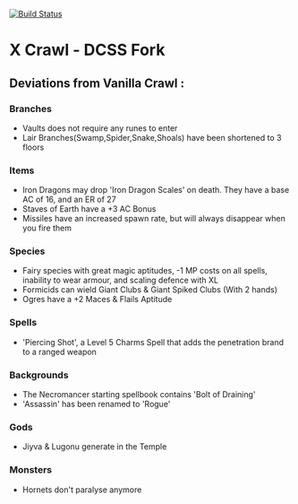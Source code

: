 [![Build Status](https://travis-ci.org/crawl/crawl.svg?branch=master)](https://travis-ci.org/crawl/crawl)

# X Crawl - DCSS Fork

## Deviations from Vanilla Crawl : 
 
 ### Branches
  - Vaults does not require any runes to enter
  - Lair Branches(Swamp,Spider,Snake,Shoals) have been shortened to 3 floors
 ### Items
  - Iron Dragons may drop 'Iron Dragon Scales' on death. They have a base AC of 16, and an ER of 27
  - Staves of Earth have a +3 AC Bonus
  - Missiles have an increased spawn rate, but will always disappear when you fire them
 ### Species
 - Fairy species with great magic aptitudes, -1 MP costs on all spells, inability to wear armour, and scaling defence with XL
 - Formicids can wield Giant Clubs & Giant Spiked Clubs (With 2 hands)
 - Ogres have a +2 Maces & Flails Aptitude
 ### Spells
 - 'Piercing Shot', a Level 5 Charms Spell that adds the penetration brand to a ranged weapon
 ### Backgrounds
 - The Necromancer starting spellbook contains 'Bolt of Draining'
 - 'Assassin' has been renamed to 'Rogue'
 ### Gods
 - Jiyva & Lugonu generate in the Temple
 ### Monsters
 - Hornets don't paralyse anymore
 
 
